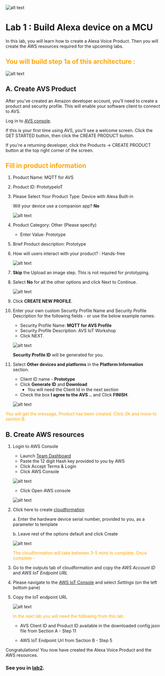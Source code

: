 ![alt text](../images/aws_logo.png)

# Lab 1 : Build Alexa device on a MCU

In this lab, you will learn how to create a Alexa Voice Product. Then you will create the AWS resources required for the upcoming labs. 

## <span style="color:orange"> You will build step 1a of this architecture :</span>
![alt text](../images/arch-1a.png)

## A. Create AVS Product  

After you've created an Amazon developer account, you'll need to create a product and security profile. This will enable your software client to connect to AVS.

Log in to [AVS console](https://developer.amazon.com/alexa/console/avs/home). 

If this is your first time using AVS, you'll see a welcome screen. Click the GET STARTED button, then click the CREATE PRODUCT button.

If you're a returning developer, click the Products -> CREATE PRODUCT button at the top right corner of the screen.

## <span style="color:orange"> Fill in product information</span>

1. Product Name: MQTT for AVS 

2. Product ID: PrototypeIoT

3. Please Select Your Product Type: Device with Alexa Built-in

    Will your device use a companion app?  **No**

    ![alt text](../images/avs1.png)

4. Product Category: Other (Please specify)
    - Enter Value: Prototype

5. Brief Product description: Prototype

6. How will users interact with your product? : Hands-free

    ![alt text](../images/avs2.png)

7. **Skip** the Upload an image step. This is not required for prototyping.

8. Select **No** for all the other options and click Next to Continue. 

    ![alt text](../images/avs3.png)

9. Click **CREATE NEW PROFILE**.


10. Enter your own custom Security Profile Name and Security Profile Description for the following fields - or use the below example names:
    - Security Profile Name: **MQTT for AVS Profile**
    - Security Profile Description: AVS IoT Workshop
    - Click NEXT.

    ![alt text](../images/avs4.png)

    **Security Profile ID** will be generated for you.

11. Select **Other devices and platforms** in the **Platform Information** section.

    - Client ID name -  **Prototype**
    - Click **Generate ID** and **Download**
        -  You will need the Client Id in the next section
    - Check the box **I agree to the AVS ..** and Click **FINISH**.

    ![alt text](../images/otherdevicesplatforms2.png)

<span style="color:orange">You will get the message, Product has been created. Click Ok and move to section B.</span>

## B.  Create AWS resources 

1. Login to AWS Console 
    -   Launch [Team Dashboard](https://dashboard.eventengine.run/dashboard)
    - Paste the 12 digit Hash key provided to you by AWS 
    - Click Accept Terms & Login
    - Click AWS Console 

    ![alt text](../images/eengine.png)
    
    - Click Open AWS console

    ![alt text](../images/awsconsole.png)

2. Click here to create [cloudformation](https://console.aws.amazon.com/cloudformation/home?region=us-east-1#/stacks/create/review?stackName=reinventavsmqtt&templateURL=https://s3.amazonaws.com/alexa-reinvent/avs-iot-cfn.yaml)
    
    a. Enter the hardware device serial number, provided to you, as a parameter to template

    b. Leave rest of the options default and click Create

    ![alt text](../images/cfn.png)

    <span style="color:orange">The cloudformation will take between 3-5 mins to complete. Once complete - </span>
    
3. Go to the outputs tab of cloudformation and copy the *AWS Account ID* and *AWS IoT Endpoint URL* 

4. Please navigate to the [AWS IoT Console](https://console.aws.amazon.com/iot/) and select *Settings* (on the left bottom pane)

5. Copy the IoT endpoint URL 

    ![alt text](../images/iotend.png)

    <span style="color:orange">In the next lab you will need the following from this lab :
    
    - AVS Client ID and Product ID available in the downloaded config.json file from Section A - Step 11

    - AWS IoT Endpoint Url from Section B - Step 5

Congratulations! You now have created the Alexa Voice Product and the AWS resources. 

### See you in [lab2](./lab2.md). 



